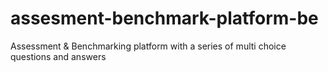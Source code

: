 # assesment-benchmark-platform-be
Assessment &amp; Benchmarking platform with a series of multi choice questions and answers
